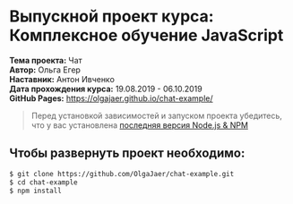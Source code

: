 # Выпускной проект курса: Комплексное обучение JavaScript

**Тема проекта:** Чат </br>
**Автор:** Ольга Егер </br>
**Наставник:** Антон Ивченко </br>
**Дата прохождения курса:** 19.08.2019 - 06.10.2019</br>
**GitHub Pages:**  https://olgajaer.github.io/chat-example/

> Перед установкой зависимостей и запуском проекта убедитесь, что у вас установлена [последняя версия Node.js & NPM](https://nodejs.org/en/download/current/)

##  Чтобы развернуть проект необходимо:
```sh
$ git clone https://github.com/OlgaJaer/chat-example.git
$ cd chat-example
$ npm install
```


```
